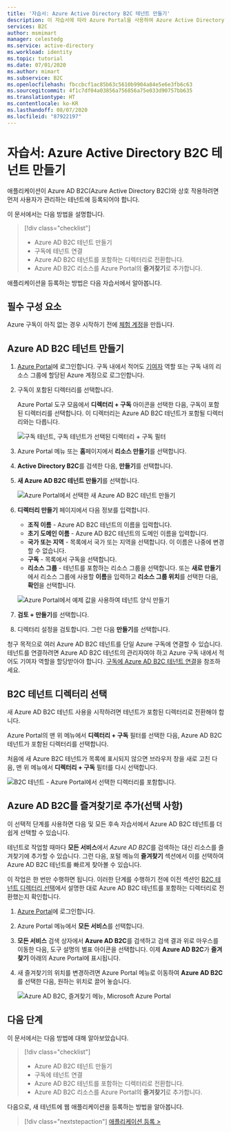 ```yaml
---
title: '자습서: Azure Active Directory B2C 테넌트 만들기'
description: 이 자습서에 따라 Azure Portal을 사용하여 Azure Active Directory B2C 테넌트를 만들어 애플리케이션 등록을 준비하는 방법을 알아봅니다.
services: B2C
author: msmimart
manager: celestedg
ms.service: active-directory
ms.workload: identity
ms.topic: tutorial
ms.date: 07/01/2020
ms.author: mimart
ms.subservice: B2C
ms.openlocfilehash: fbccbcf1ac85b63c5610b9904a84e5e6e3fb6c63
ms.sourcegitcommit: 4f1c7df04a03856a756856a75e033d90757bb635
ms.translationtype: HT
ms.contentlocale: ko-KR
ms.lasthandoff: 08/07/2020
ms.locfileid: "87922197"
---
```

# <a name="tutorial-create-an-azure-active-directory-b2c-tenant"></a>자습서: Azure Active Directory B2C 테넌트 만들기

애플리케이션이 Azure AD B2C(Azure Active Directory B2C)와 상호 작용하려면 먼저 사용자가 관리하는 테넌트에 등록되어야 합니다.

이 문서에서는 다음 방법을 설명합니다.

> [!div class="checklist"]
> * Azure AD B2C 테넌트 만들기
> * 구독에 테넌트 연결
> * Azure AD B2C 테넌트를 포함하는 디렉터리로 전환합니다.
> * Azure AD B2C 리소스를 Azure Portal의 **즐겨찾기**로 추가합니다.

애플리케이션을 등록하는 방법은 다음 자습서에서 알아봅니다.

## <a name="prerequisites"></a>필수 구성 요소

Azure 구독이 아직 없는 경우 시작하기 전에 [체험 계정](https://azure.microsoft.com/free/?WT.mc_id=A261C142F)을 만듭니다.

## <a name="create-an-azure-ad-b2c-tenant"></a>Azure AD B2C 테넌트 만들기

1. [Azure Portal](https://portal.azure.com/)에 로그인합니다. 구독 내에서 적어도 [기여자](../role-based-access-control/built-in-roles.md) 역할 또는 구독 내의 리소스 그룹에 할당된 Azure 계정으로 로그인합니다.

1. 구독이 포함된 디렉터리를 선택합니다.

    Azure Portal 도구 모음에서 **디렉터리 + 구독** 아이콘을 선택한 다음, 구독이 포함된 디렉터리를 선택합니다. 이 디렉터리는 Azure AD B2C 테넌트가 포함될 디렉터리와는 다릅니다.

    ![구독 테넌트, 구독 테넌트가 선택된 디렉터리 + 구독 필터](media/tutorial-create-tenant/portal-01-pick-directory.png)

1. Azure Portal 메뉴 또는 **홈**페이지에서 **리소스 만들기**를 선택합니다.
1. **Active Directory B2C**를 검색한 다음, **만들기**를 선택합니다.
1. **새 Azure AD B2C 테넌트 만들기**를 선택합니다.

    ![Azure Portal에서 선택한 새 Azure AD B2C 테넌트 만들기](media/tutorial-create-tenant/portal-02-create-tenant.png)

1. **디렉터리 만들기** 페이지에서 다음 정보를 입력합니다.

   - **조직 이름** - Azure AD B2C 테넌트의 이름을 입력합니다.
   - **초기 도메인 이름** - Azure AD B2C 테넌트의 도메인 이름을 입력합니다.
   - **국가 또는 지역** - 목록에서 국가 또는 지역을 선택합니다. 이 이름은 나중에 변경할 수 없습니다.
   - **구독** - 목록에서 구독을 선택합니다.
   - **리소스 그룹** - 테넌트를 포함하는 리소스 그룹을 선택합니다. 또는 **새로 만들기**에서 리소스 그룹에 사용할 **이름**을 입력하고 **리소스 그룹 위치**를 선택한 다음, **확인**을 선택합니다.

    ![Azure Portal에서 예제 값을 사용하여 테넌트 양식 만들기](media/tutorial-create-tenant/review-and-create-tenant.png)

1. **검토 + 만들기**를 선택합니다.
1. 디렉터리 설정을 검토합니다. 그런 다음 **만들기**를 선택합니다.

청구 목적으로 여러 Azure AD B2C 테넌트를 단일 Azure 구독에 연결할 수 있습니다. 테넌트를 연결하려면 Azure AD B2C 테넌트의 관리자여야 하고 Azure 구독 내에서 적어도 기여자 역할을 할당받아야 합니다. [구독에 Azure AD B2C 테넌트 연결](billing.md#link-an-azure-ad-b2c-tenant-to-a-subscription)을 참조하세요.

## <a name="select-your-b2c-tenant-directory"></a>B2C 테넌트 디렉터리 선택

새 Azure AD B2C 테넌트 사용을 시작하려면 테넌트가 포함된 디렉터리로 전환해야 합니다.

Azure Portal의 맨 위 메뉴에서 **디렉터리 + 구독** 필터를 선택한 다음, Azure AD B2C 테넌트가 포함된 디렉터리를 선택합니다.

처음에 새 Azure B2C 테넌트가 목록에 표시되지 않으면 브라우저 창을 새로 고친 다음, 맨 위 메뉴에서 **디렉터리 + 구독** 필터를 다시 선택합니다.

![B2C 테넌트 - Azure Portal에서 선택한 디렉터리를 포함합니다.](media/tutorial-create-tenant/portal-07-select-tenant-directory.png)

## <a name="add-azure-ad-b2c-as-a-favorite-optional"></a>Azure AD B2C를 즐겨찾기로 추가(선택 사항)

이 선택적 단계를 사용하면 다음 및 모든 후속 자습서에서 Azure AD B2C 테넌트를 더 쉽게 선택할 수 있습니다.

테넌트로 작업할 때마다 **모든 서비스**에서 *Azure AD B2C*를 검색하는 대신 리소스를 즐겨찾기에 추가할 수 있습니다. 그런 다음, 포털 메뉴의 **즐겨찾기** 섹션에서 이를 선택하여 Azure AD B2C 테넌트를 빠르게 찾아볼 수 있습니다.

이 작업은 한 번만 수행하면 됩니다. 이러한 단계를 수행하기 전에 이전 섹션인 [B2C 테넌트 디렉터리 선택](#select-your-b2c-tenant-directory)에서 설명한 대로 Azure AD B2C 테넌트를 포함하는 디렉터리로 전환했는지 확인합니다.

1. [Azure Portal](https://portal.azure.com)에 로그인합니다.
1. Azure Portal 메뉴에서 **모든 서비스**를 선택합니다.
1. **모든 서비스** 검색 상자에서 **Azure AD B2C**를 검색하고 검색 결과 위로 마우스를 이동한 다음, 도구 설명의 별표 아이콘을 선택합니다. 이제 **Azure AD B2C**가 **즐겨찾기** 아래의 Azure Portal에 표시됩니다.
1. 새 즐겨찾기의 위치를 변경하려면 Azure Portal 메뉴로 이동하여 **Azure AD B2C**를 선택한 다음, 원하는 위치로 끌어 놓습니다.

    ![Azure AD B2C, 즐겨찾기 메뉴, Microsoft Azure Portal](media/tutorial-create-tenant/portal-08-b2c-favorite.png)

## <a name="next-steps"></a>다음 단계

이 문서에서는 다음 방법에 대해 알아보았습니다.

> [!div class="checklist"]
> * Azure AD B2C 테넌트 만들기
> * 구독에 테넌트 연결
> * Azure AD B2C 테넌트를 포함하는 디렉터리로 전환합니다.
> * Azure AD B2C 리소스를 Azure Portal의 **즐겨찾기**로 추가합니다.

다음으로, 새 테넌트에 웹 애플리케이션을 등록하는 방법을 알아봅니다.

> [!div class="nextstepaction"]
> [애플리케이션 등록 >](tutorial-register-applications.md)
